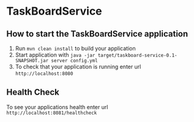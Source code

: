 # TaskBoardService

How to start the TaskBoardService application
---

1. Run `mvn clean install` to build your application
1. Start application with `java -jar target/taskboard-service-0.1-SNAPSHOT.jar server config.yml`
1. To check that your application is running enter url `http://localhost:8080`

Health Check
---

To see your applications health enter url `http://localhost:8081/healthcheck`
